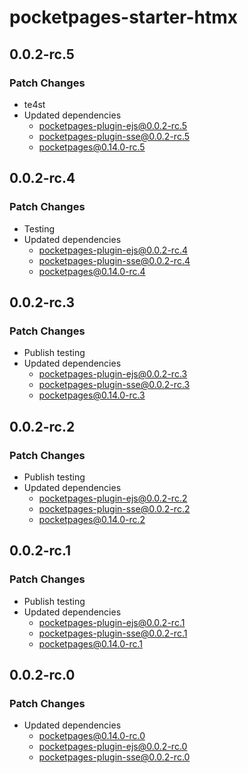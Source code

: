 # pocketpages-starter-htmx

## 0.0.2-rc.5

### Patch Changes

- te4st
- Updated dependencies
  - pocketpages-plugin-ejs@0.0.2-rc.5
  - pocketpages-plugin-sse@0.0.2-rc.5
  - pocketpages@0.14.0-rc.5

## 0.0.2-rc.4

### Patch Changes

- Testing
- Updated dependencies
  - pocketpages-plugin-ejs@0.0.2-rc.4
  - pocketpages-plugin-sse@0.0.2-rc.4
  - pocketpages@0.14.0-rc.4

## 0.0.2-rc.3

### Patch Changes

- Publish testing
- Updated dependencies
  - pocketpages-plugin-ejs@0.0.2-rc.3
  - pocketpages-plugin-sse@0.0.2-rc.3
  - pocketpages@0.14.0-rc.3

## 0.0.2-rc.2

### Patch Changes

- Publish testing
- Updated dependencies
  - pocketpages-plugin-ejs@0.0.2-rc.2
  - pocketpages-plugin-sse@0.0.2-rc.2
  - pocketpages@0.14.0-rc.2

## 0.0.2-rc.1

### Patch Changes

- Publish testing
- Updated dependencies
  - pocketpages-plugin-ejs@0.0.2-rc.1
  - pocketpages-plugin-sse@0.0.2-rc.1
  - pocketpages@0.14.0-rc.1

## 0.0.2-rc.0

### Patch Changes

- Updated dependencies
  - pocketpages@0.14.0-rc.0
  - pocketpages-plugin-ejs@0.0.2-rc.0
  - pocketpages-plugin-sse@0.0.2-rc.0
